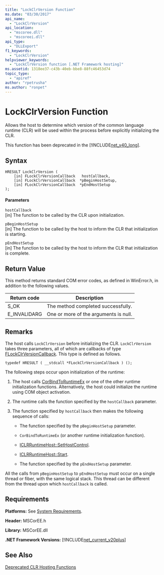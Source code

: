 ```yaml
---
title: "LockClrVersion Function"
ms.date: "03/30/2017"
api_name: 
  - "LockClrVersion"
api_location: 
  - "mscoree.dll"
  - "mscoreei.dll"
api_type: 
  - "DLLExport"
f1_keywords: 
  - "LockClrVersion"
helpviewer_keywords: 
  - "LockClrVersion function [.NET Framework hosting]"
ms.assetid: 1318ee37-c43b-40eb-bbe8-88fc46453d74
topic_type: 
  - "apiref"
author: "rpetrusha"
ms.author: "ronpet"
---
```

# LockClrVersion Function
Allows the host to determine which version of the common language runtime (CLR) will be used within the process before explicitly initializing the CLR.  

 This function has been deprecated in the [!INCLUDE[net_v40_long](../../../../includes/net-v40-long-md.md)].  

## Syntax  

```  
HRESULT LockClrVersion (  
    [in] FLockClrVersionCallback   hostCallback,  
    [in] FLockClrVersionCallback  *pBeginHostSetup,  
    [in] FLockClrVersionCallback  *pEndHostSetup  
);  
```  

#### Parameters  
 `hostCallback`  
 [in] The function to be called by the CLR upon initialization.  

 `pBeginHostSetup`  
 [in] The function to be called by the host to inform the CLR that initialization is starting.  

 `pEndHostSetup`  
 [in] The function to be called by the host to inform the CLR that initialization is complete.  

## Return Value  
 This method returns standard COM error codes, as defined in WinError.h, in addition to the following values.  


|Return code|Description|  
|-----------------|-----------------|  
|S_OK|The method completed successfully.|  
|E_INVALIDARG|One or more of the arguments is null.|  

## Remarks  
 The host calls `LockClrVersion` before initializing the CLR. `LockClrVersion` takes three parameters, all of which are callbacks of type [FLockClrVersionCallback](../../../../docs/framework/unmanaged-api/hosting/flockclrversioncallback-function-pointer.md). This type is defined as follows.  

```  
typedef HRESULT ( __stdcall *FLockClrVersionCallback ) ();  
```  

 The following steps occur upon initialization of the runtime:  

1. The host calls [CorBindToRuntimeEx](../../../../docs/framework/unmanaged-api/hosting/corbindtoruntimeex-function.md) or one of the other runtime initialization functions. Alternatively, the host could initialize the runtime using COM object activation.  

2. The runtime calls the function specified by the `hostCallback` parameter.  

3. The function specified by `hostCallback` then makes the following sequence of calls:  

   - The function specified by the `pBeginHostSetup` parameter.  

   - `CorBindToRuntimeEx` (or another runtime initialization function).  

   - [ICLRRuntimeHost::SetHostControl](../../../../docs/framework/unmanaged-api/hosting/iclrruntimehost-sethostcontrol-method.md).  

   - [ICLRRuntimeHost::Start](../../../../docs/framework/unmanaged-api/hosting/iclrruntimehost-start-method.md).  

   - The function specified by the `pEndHostSetup` parameter.  

 All the calls from `pBeginHostSetup` to `pEndHostSetup` must occur on a single thread or fiber, with the same logical stack. This thread can be different from the thread upon which `hostCallback` is called.  

## Requirements  
 **Platforms:** See [System Requirements](../../../../docs/framework/get-started/system-requirements.md).  

 **Header:** MSCorEE.h  

 **Library:** MSCorEE.dll  

 **.NET Framework Versions:** [!INCLUDE[net_current_v20plus](../../../../includes/net-current-v20plus-md.md)]  

## See Also  
 [Deprecated CLR Hosting Functions](../../../../docs/framework/unmanaged-api/hosting/deprecated-clr-hosting-functions.md)
